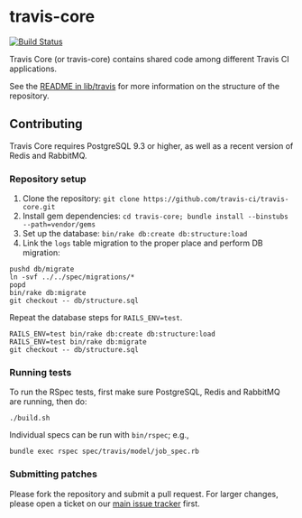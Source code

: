# travis-core

[![Build Status](https://travis-ci.org/Tiger66639/travis-core.svg)](https://travis-ci.org/Tiger66639/travis-core)

Travis Core (or travis-core) contains shared code among different Travis CI applications.

See the [README in lib/travis](lib/travis) for more information on the structure of the repository.

## Contributing

Travis Core requires PostgreSQL 9.3 or higher, as well as a recent version of Redis and RabbitMQ.

### Repository setup

1. Clone the repository: `git clone https://github.com/travis-ci/travis-core.git`
1. Install gem dependencies: `cd travis-core; bundle install --binstubs --path=vendor/gems`
1. Set up the database: `bin/rake db:create db:structure:load`
1. Link the `logs` table migration to the proper place and perform DB migration:
```sh-session
pushd db/migrate
ln -svf ../../spec/migrations/*
popd
bin/rake db:migrate
git checkout -- db/structure.sql
```

Repeat the database steps for `RAILS_ENV=test`.
```sh-session
RAILS_ENV=test bin/rake db:create db:structure:load
RAILS_ENV=test bin/rake db:migrate
git checkout -- db/structure.sql
```

### Running tests

To run the RSpec tests, first make sure PostgreSQL, Redis and
RabbitMQ are running, then do:

```
./build.sh
```

Individual specs can be run with `bin/rspec`; e.g.,

```
bundle exec rspec spec/travis/model/job_spec.rb
```

### Submitting patches

Please fork the repository and submit a pull request. For larger changes, please open a ticket on our [main issue tracker](https://github.com/travis-ci/travis-ci/issues) first.


